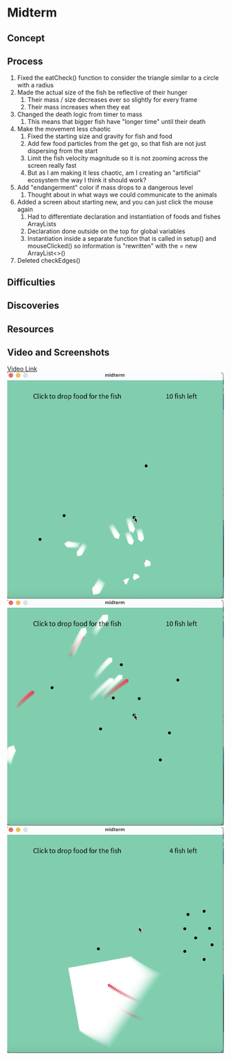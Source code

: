 # Midterm
## Concept
## Process
1. Fixed the eatCheck() function to consider the triangle similar to a circle with a radius
2. Made the actual size of the fish be reflective of their hunger
    1. Their mass / size decreases ever so slightly for every frame
    2. Their mass increases when they eat
3. Changed the death logic from timer to mass
    1. This means that bigger fish have "longer time" until their death
4. Make the movement less chaotic
    1. Fixed the starting size and gravity for fish and food
    2. Add few food particles from the get go, so that fish are not just dispersing from the start
    3. Limit the fish velocity magnitude so it is not zooming across the screen really fast
    4. But as I am making it less chaotic, am I creating an "artificial" ecosystem the way I think it should work?
5. Add "endangerment" color if mass drops to a dangerous level
    1. Thought about in what ways we could communicate to the animals
6. Added a screen about starting new, and you can just click the mouse again
    1. Had to differentiate declaration and instantiation of foods and fishes ArrayLists
    2. Declaration done outside on the top for global variables
    3. Instantiation inside a separate function that is called in setup() and mouseClicked() so information is "rewritten" with the = new ArrayList<>()
7. Deleted checkEdges()

## Difficulties
## Discoveries
## Resources
## Video and Screenshots
[Video Link](https://youtu.be/KkOpw0Tz7oQ)
![](/midterm/Screenshot1.png)
![](/midterm/Screenshot2.png)
![](/midterm/Screenshot3.png)
